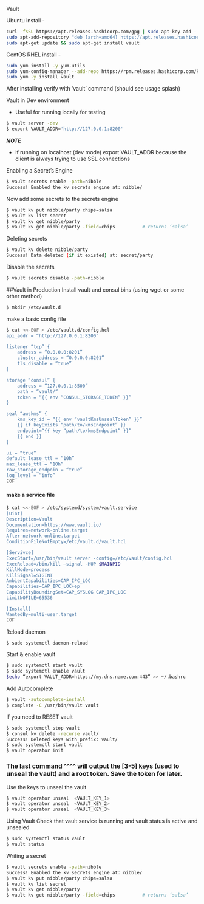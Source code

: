Vault

Ubuntu install - 
```bash
curl -fsSL https://apt.releases.hashicorp.com/gpg | sudo apt-key add -
sudo apt-add-repository "deb [arch=amd64] https://apt.releases.hashicorp.com $(lsb_release -cs) main"
sudo apt-get update && sudo apt-get install vault
```

CentOS RHEL install -
```bash
sudo yum install -y yum-utils
sudo yum-config-manager --add-repo https://rpm.releases.hashicorp.com/RHEL/hashicorp.repo
sudo yum -y install vault
```

After installing verify with ‘vault’ command (should see usage splash)


Vault in Dev environment
- Useful for running locally for testing
```bash
$ vault server -dev  
$ export VAULT_ADDR='http://127.0.0.1:8200'
```

***NOTE*** 
- if running on localhost (dev mode) export VAULT_ADDR because the client is always trying to use SSL connections 



Enabling a Secret’s Engine
```bash
$ vault secrets enable -path=nibble
Success! Enabled the kv secrets engine at: nibble/
```

Now add some secrets to the secrets engine
```bash
$ vault kv put nibble/party chips=salsa    
$ vault kv list secret                                    
$ vault kv get nibble/party   
$ vault kv get nibble/party -field=chips          # returns ‘salsa’                      
``` 

Deleting secrets
```bash
$ vault kv delete nibble/party
Success! Data deleted (if it existed) at: secret/party
```

Disable the secrets
```bash
$ vault secrets disable -path=nibble
```


##Vault in Production
Install vault and consul bins (using wget or some other method)

```bash
$ mkdir /etc/vault.d
```

 make a basic config file
```bash
$ cat <<-EOF > /etc/vault.d/config.hcl
api_addr = “http://127.0.0.1:8200”

listener “tcp” {
	address = “0.0.0.0:8201”
	cluster_address = “0.0.0.0:8201”
	tls_disable = “true”
}

storage “consul” {
	address = “127.0.0.1:8500”
	path = “vault/“
	token = “{{ env “CONSUL_STORAGE_TOKEN” }}”
}

seal “awskms” {
	kms_key_id = “{{ env “vaultKmsUnsealToken” }}”
	{{ if keyExists “path/to/kmsEndpoint” }}
	endpoint=“{{ key “path/to/kmsEndpoint” }}”
	{{ end }}
}

ui = “true”
default_lease_ttl = “10h”
max_lease_ttl = “10h”
raw_storage_endpoin = “true”
log_level = “info”
EOF
```


#### make a service file
```bash
$ cat <<-EOF > /etc/systemd/system/vault.service
[Uint]
Description=Vault
Documentation=https://www.vault.io/
Requires=network-online.target
After-network-online.target
ConditionFileNotEmpty=/etc/vault.d/vault.hcl

[Servivce]
ExecStart=/usr/bin/vault server -config=/etc/vault/config.hcl
ExecReload=/bin/kill —signal -HUP $MAINPID
KillMode=process
KillSignal=SIGINT
AmbientCapabilities=CAP_IPC_LOC
Capabilities=CAP_IPC_LOC+ep
CapabilityBoundingSet=CAP_SYSLOG CAP_IPC_LOC
LimitNOFILE=65536

[Install]
WantedBy=multi-user.target
EOF
```


Reload daemon
```bash
$ sudo systemctl daemon-reload
```

Start & enable vault
```bash
$ sudo systemctl start vault
$ sudo systemctl enable vault
$echo “export VAULT_ADDR=https://my.dns.name.com:443” >> ~/.bashrc
```

Add Autocomplete
```bash
$ vault -autocomplete-install
$ complete -C /usr/bin/vault vault
```

If you need to RESET vault
```bash
$ sudo systemctl stop vault
$ consul kv delete -recurse vault/
Success! Deleted keys with prefix: vault/
$ sudo systemctl start vault 
$ vault operator init
```
### The last command ^^^^ will output the [3-5] keys (used to unseal the vault) and a root token. Save the token for later.

Use the keys to unseal the vault
```bash
$ vault operator unseal  <VAULT_KEY_1>
$ vault operator unseal  <VAULT_KEY_2>
$ vault operator unseal  <VAULT_KEY_3>
```


Using Vault
Check that vault service is running and vault status is active and unsealed
```bash
$ sudo systemctl status vault
$ vault status
```

Writing a secret
```bash
$ vault secrets enable -path=nibble
Success! Enabled the kv secrets engine at: nibble/
$ vault kv put nibble/party chips=salsa
$ vault kv list secret
$ vault kv get nibble/party
$ vault kv get nibble/party -field=chips          # returns ‘salsa’
```

